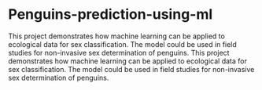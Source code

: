 # Penguins-prediction-using-ml
This project demonstrates how machine learning can be applied to ecological data for sex classification.
The model could be used in field studies for non-invasive sex determination of penguins.
This project demonstrates how machine learning can be applied to ecological data for sex classification.
The model could be used in field studies for non-invasive sex determination of penguins.
